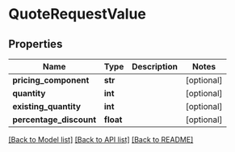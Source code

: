 # QuoteRequestValue

## Properties
Name | Type | Description | Notes
------------ | ------------- | ------------- | -------------
**pricing_component** | **str** |  | [optional] 
**quantity** | **int** |  | [optional] 
**existing_quantity** | **int** |  | [optional] 
**percentage_discount** | **float** |  | [optional] 

[[Back to Model list]](../README.md#documentation-for-models) [[Back to API list]](../README.md#documentation-for-api-endpoints) [[Back to README]](../README.md)

